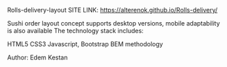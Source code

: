Rolls-delivery-layout SITE LINK: https://alterenok.github.io/Rolls-delivery/

Sushi order layout concept supports desktop versions, mobile adaptability is also available 
The technology stack includes:

HTML5 CSS3 Javascript, Bootstrap BEM methodology

Author: Edem Kestan
